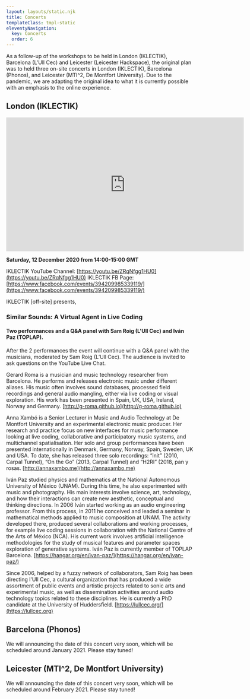 ```yaml
---
layout: layouts/static.njk
title: Concerts
templateClass: tmpl-static
eleventyNavigation:
  key: Concerts
  order: 6
---
```


As a follow-up of the workshops to be held in London (IKLECTIK), Barcelona (L'Ull Cec) and Leicester (Leicester Hackspace), the original plan was to held three on-site concerts in London (IKLECTIK), Barcelona (Phonos), and Leicester (MTI^2, De Montfort University). Due to the pandemic, we are adapting the original idea to what it is currently possible with an emphasis to the online experience. 

## London (IKLECTIK)

<iframe class="responsive-video" width="640" height="361" src="https://www.youtube.com/embed/ZRqNfgg1HU0" frameborder="0" allow="accelerometer; autoplay; clipboard-write; encrypted-media; gyroscope; picture-in-picture" allowfullscreen></iframe>

**Saturday, 12 December 2020 from 14:00-15:00 GMT**

IKLECTIK YouTube Channel: [https://youtu.be/ZRqNfgg1HU0](https://youtu.be/ZRqNfgg1HU0)
IKLECTIK FB Page: [https://www.facebook.com/events/394209985339119/](https://www.facebook.com/events/394209985339119/)

IKLECTIK [off-site] presents,

### Similar Sounds: A Virtual Agent in Live Coding
#### Two performances and a Q&A panel with Sam Roig (L'Ull Cec) and Iván Paz (TOPLAP). 

After the 2 performances the event will continue with a Q&A panel with the musicians, moderated by Sam Roig (L’Ull Cec). The audience is invited to ask questions on the YouTube Live Chat.

Gerard Roma is a musician and music technology researcher from Barcelona. He performs and releases electronic music under different aliases. His music often involves sound databases, processed field recordings and general audio mangling, either via live coding or visual exploration. His work has been presented in Spain, UK, USA, Ireland, Norway and Germany.
[http://g-roma.github.io](http://g-roma.github.io)

Anna Xambó is a Senior Lecturer in Music and Audio Technology at De Montfort University and an experimental electronic music producer. Her research and practice focus on new interfaces for music performance looking at live coding, collaborative and participatory music systems, and multichannel spatialisation. Her solo and group performances have been presented internationally in Denmark, Germany, Norway, Spain, Sweden, UK and USA. To date, she has released three solo recordings: “init” (2010, Carpal Tunnel), “On the Go” (2013, Carpal Tunnel) and “H2RI” (2018, pan y rosas.
[http://annaxambo.me](http://annaxambo.me)

Iván Paz studied physics and mathematics at the National Autonomous University of México (UNAM). During this time, he also experimented with music and photography. His main interests involve science, art, technology, and how their interactions can create new aesthetic, conceptual and thinking directions. In 2006 Iván started working as an audio engineering professor. From this process, in 2011 he conceived and leaded a seminar in mathematical methods applied to music composition at UNAM. The activity developed there, produced several collaborations and working processes, for example live coding sessions in collaboration with the National Centre of the Arts of México (NCA). His current work involves artificial intelligence methodologies for the study of musical features and parameter spaces exploration of generative systems. Iván Paz is currently member of TOPLAP Barcelona.
[https://hangar.org/en/ivan-paz/](https://hangar.org/en/ivan-paz/)

Since 2006, helped by a fuzzy network of collaborators, Sam Roig has been directing l'Ull Cec, a cultural organization that has produced a wide assortment of public events and artistic projects related to sonic arts and experimental music, as well as dissemination activities around audio technology topics related to these disciplines. He is currently a PhD candidate at the University of Huddersfield.
[https://lullcec.org/](https://lullcec.org)

## Barcelona (Phonos)

We will announcing the date of this concert very soon, which will be scheduled around January 2021. Please stay tuned!

## Leicester (MTI^2, De Montfort University)

We will announcing the date of this concert very soon, which will be scheduled around February 2021. Please stay tuned!